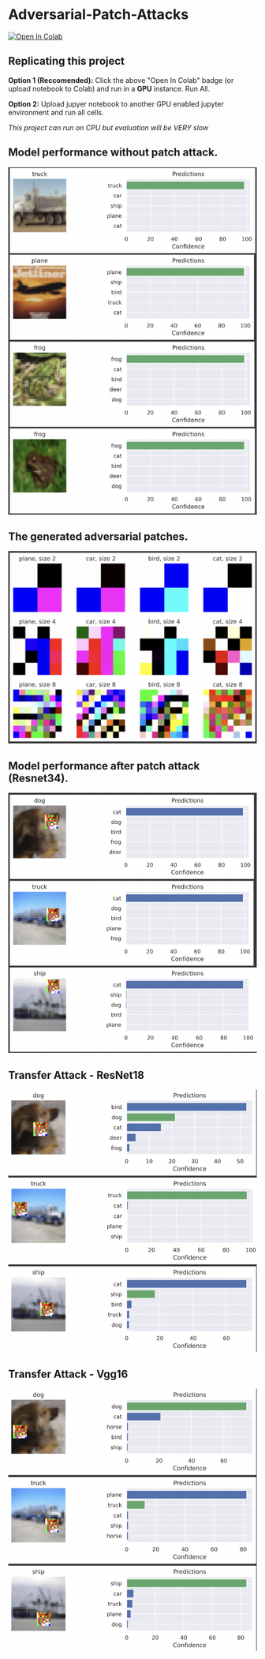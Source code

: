 # Adversarial-Patch-Attacks

[![Open In Colab](https://colab.research.google.com/assets/colab-badge.svg)](https://colab.research.google.com/drive/1m3j0Bh1ZOKLqn7a1qthpn28Wf8TQdjLI?usp=sharing)

## Replicating this project

**Option 1 (Reccomended):** Click the above "Open In Colab" badge (or upload notebook to Colab) and run in a **GPU** instance. Run All. 

**Option 2:** Upload jupyer notebook to another GPU enabled jupyter environment and run all cells. 

*This project can run on CPU but evaluation will be VERY slow*

## Model performance without patch attack.  

![alt text](https://github.com/malcolmsfraser/Adversarial-Patch-Attacks/blob/main/images/Screen%20Shot%202021-12-06%20at%2010.49.00%20PM.png)

## The generated adversarial patches. 

![alt text](https://github.com/malcolmsfraser/Adversarial-Patch-Attacks/blob/main/images/Screen%20Shot%202021-12-06%20at%2010.49.38%20PM.png)

## Model performance after patch attack (Resnet34). 

![alt text](https://github.com/malcolmsfraser/Adversarial-Patch-Attacks/blob/main/images/Screen%20Shot%202021-12-06%20at%2010.50.08%20PM.png)

## Transfer Attack - ResNet18

![alt text](https://github.com/malcolmsfraser/Adversarial-Patch-Attacks/blob/main/images/Screen%20Shot%202021-12-06%20at%2011.06.33%20PM.png)

## Transfer Attack - Vgg16

![alt text](https://github.com/malcolmsfraser/Adversarial-Patch-Attacks/blob/main/images/Screen%20Shot%202021-12-06%20at%2011.07.12%20PM.png)
